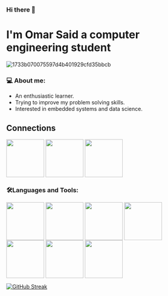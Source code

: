 ### Hi there 👋
# I'm Omar Said a computer engineering student

![1733b070075597d4b401929cfd35bbcb](https://user-images.githubusercontent.com/87082462/193068817-07d7b55c-aca6-49b6-b807-d050c05e65e5.gif)
### 💻 **About me:**
- An enthusiastic learner.
- Trying to improve my problem solving skills. 
- Interested in embedded systems and data science.
## Connections
<a href="https://www.linkedin.com/in/omar-salah-7a9287218/" target="blank"><img align="center" src="https://cdn-icons-png.flaticon.com/512/145/145807.png" height="100" /></a>
<a href="https://mail.google.com/a/?view=cm&fs=1&to=osazizsg1@gmail.com" target="blank"><img align="center" src="https://cdn-icons-png.flaticon.com/512/2504/2504727.png" height="100" /></a>
<a href="https://codeforces.com/profile/osazizsg1" target="blank"><img align="center" src="https://lh3.googleusercontent.com/evT0PYVOtM884y9n-UL4OW-Lp8L8FJcgdXM1GWAX0lLEaETdOX-g_S9aEI_WF4Mvcvw=s150-rw" height="100" /></a>
### 🛠️**Languages and Tools:**
<img align="center" src="https://cdn-icons-png.flaticon.com/512/28/28908.png" height="100" /></a>
<img align="center" src="https://cdn-icons-png.flaticon.com/512/3541/3541190.png" height="100" /></a>
<img align="center" src="https://cdn-icons-png.flaticon.com/512/6132/6132222.png" height="100" /></a>
<img align="center" src="https://cdn-icons-png.flaticon.com/512/6132/6132221.png" height="100" /></a>
<img align="center" src="https://cdn-icons-png.flaticon.com/512/919/919852.png" height="100" /></a>
<img align="center" src="https://www.jackenhack.com/wp-content/uploads/2020/01/Quartus_prime_icon.png" height="100" /></a>
<img align="center" src="https://encrypted-tbn0.gstatic.com/images?q=tbn:ANd9GcQunx8KaQO3cxFxruDg6mDj8G0w0_K1YvIA8AYecSQx2216hU2NDKt85JD58mFrIAgbqm4&usqp=CAU" height="100" /></a>


[![GitHub Streak](https://github-readme-streak-stats.herokuapp.com?user=Omar-Said-4&theme=synthwave)](https://git.io/streak-stats)
